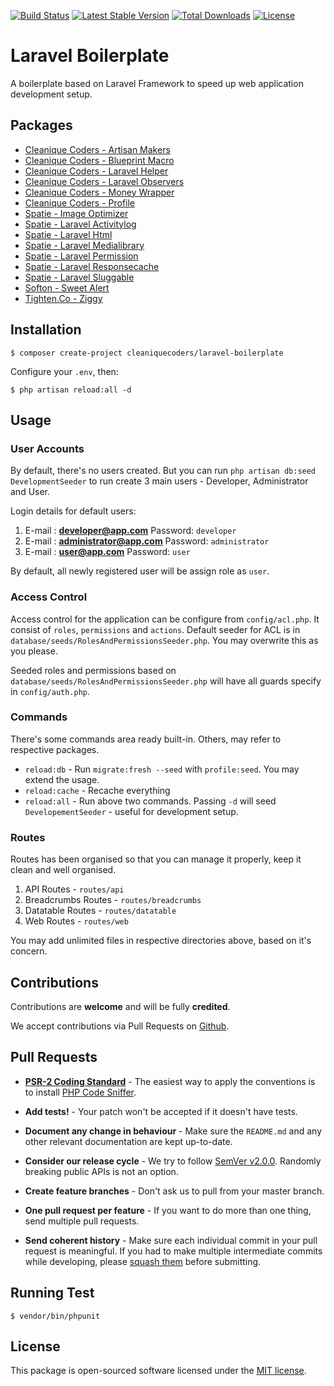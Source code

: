 [![Build Status](https://travis-ci.org/cleaniquecoders/laravel-boilerplate.svg?branch=master)](https://travis-ci.org/cleaniquecoders/laravel-boilerplate) [![Latest Stable Version](https://poser.pugx.org/cleaniquecoders/laravel-boilerplate/v/stable)](https://packagist.org/packages/cleaniquecoders/laravel-boilerplate) [![Total Downloads](https://poser.pugx.org/cleaniquecoders/laravel-boilerplate/downloads)](https://packagist.org/packages/cleaniquecoders/laravel-boilerplate) [![License](https://poser.pugx.org/cleaniquecoders/laravel-boilerplate/license)](https://packagist.org/packages/cleaniquecoders/laravel-boilerplate)

# Laravel Boilerplate

A boilerplate based on Laravel Framework to speed up web application development setup.

## Packages

- [Cleanique Coders - Artisan Makers](https://github.com/cleaniquecoders/artisan-makers)
- [Cleanique Coders - Blueprint Macro](https://github.com/cleaniquecoders/blueprint-macro)
- [Cleanique Coders - Laravel Helper](https://github.com/cleaniquecoders/laravel-helper)
- [Cleanique Coders - Laravel Observers](https://github.com/cleaniquecoders/laravel-helpers)
- [Cleanique Coders - Money Wrapper](https://github.com/cleaniquecoders/money-wrapper)
- [Cleanique Coders - Profile](https://github.com/cleaniquecoders/profile)
- [Spatie - Image Optimizer](https://github.com/spatie/image-optimizer)
- [Spatie - Laravel Activitylog](https://github.com/spatie/)
- [Spatie - Laravel Html](https://github.com/spatie/laravel-html)
- [Spatie - Laravel Medialibrary](https://github.com/spatie/laravel-medialibrary)
- [Spatie - Laravel Permission](https://github.com/spatie/laravel-permission)
- [Spatie - Laravel Responsecache](https://github.com/spatie/laravel-responsecache)
- [Spatie - Laravel Sluggable](https://github.com/spatie/laravel-sluggable)
- [Softon - Sweet Alert](https://github.com/softon/sweetalert)
- [Tighten.Co - Ziggy](https://github.com/tightenco/ziggy)

## Installation

```
$ composer create-project cleaniquecoders/laravel-boilerplate
```

Configure your `.env`, then:

```
$ php artisan reload:all -d
```

## Usage

### User Accounts

By default, there's no users created. But you can run `php artisan db:seed DevelopmentSeeder` to run create 3 main users - Developer, Administrator and User.

Login details for default users:

1. E-mail : **developer@app.com** Password: `developer`
2. E-mail : **administrator@app.com** Password: `administrator`
3. E-mail : **user@app.com** Password: `user`

By default, all newly registered user will be assign role as `user`.

### Access Control

Access control for the application can be configure from `config/acl.php`. It consist of `roles`, `permissions` and `actions`. Default seeder for ACL is in `database/seeds/RolesAndPermissionsSeeder.php`. You may overwrite this as you please.

Seeded roles and permissions based on `database/seeds/RolesAndPermissionsSeeder.php` will have all guards specify in `config/auth.php`.

### Commands

There's some commands area ready built-in. Others, may refer to respective packages.

- `reload:db` - Run `migrate:fresh --seed` with `profile:seed`. You may extend the usage.
- `reload:cache` - Recache everything
- `reload:all` - Run above two commands. Passing `-d` will seed `DevelopementSeeder` - useful for development setup.

### Routes

Routes has been organised so that you can manage it properly, keep it clean and well organised.

1. API Routes - `routes/api`
2. Breadcrumbs Routes - `routes/breadcrumbs`
3. Datatable Routes - `routes/datatable`
4. Web Routes - `routes/web`

You may add unlimited files in respective directories above, based on it's concern.

## Contributions

Contributions are **welcome** and will be fully **credited**.

We accept contributions via Pull Requests on [Github](https://github.com/spatie/laravel-permission).

## Pull Requests

- **[PSR-2 Coding Standard](https://github.com/php-fig/fig-standards/blob/master/accepted/PSR-2-coding-style-guide.md)** - The easiest way to apply the conventions is to install [PHP Code Sniffer](http://pear.php.net/package/PHP_CodeSniffer).

- **Add tests!** - Your patch won't be accepted if it doesn't have tests.

- **Document any change in behaviour** - Make sure the `README.md` and any other relevant documentation are kept up-to-date.

- **Consider our release cycle** - We try to follow [SemVer v2.0.0](http://semver.org/). Randomly breaking public APIs is not an option.

- **Create feature branches** - Don't ask us to pull from your master branch.

- **One pull request per feature** - If you want to do more than one thing, send multiple pull requests.

- **Send coherent history** - Make sure each individual commit in your pull request is meaningful. If you had to make multiple intermediate commits while developing, please [squash them](http://www.git-scm.com/book/en/v2/Git-Tools-Rewriting-History#Changing-Multiple-Commit-Messages) before submitting.

## Running Test

```
$ vendor/bin/phpunit
```

## License

This package is open-sourced software licensed under the [MIT license](http://opensource.org/licenses/MIT).

